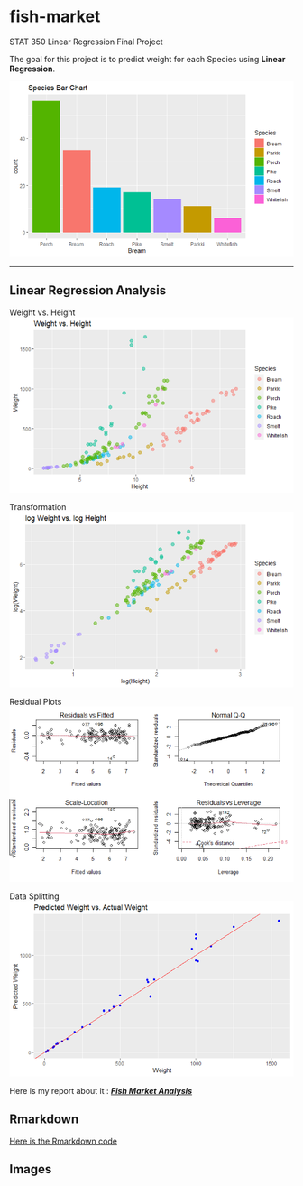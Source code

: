 # fish-market

STAT 350 Linear Regression Final Project

The goal for this project is to predict weight for each Species using **Linear Regression**.

![Species](https://raw.githubusercontent.com/henryyinyufei/fish-market/main/image/Species-Bar-Chart.png)

---

## Linear Regression Analysis
Weight vs. Height     ![Weight-Height](https://raw.githubusercontent.com/henryyinyufei/fish-market/main/image/Weight-Height.png)

Transformation     ![LogLog](https://raw.githubusercontent.com/henryyinyufei/fish-market/main/image/logweight-logheight.png)

Residual Plots     ![Residual-Plots](https://raw.githubusercontent.com/henryyinyufei/fish-market/main/image/residual-plot-after-transformation2.png)

Data Splitting     ![validation](https://raw.githubusercontent.com/henryyinyufei/fish-market/main/image/Cross-Validation.png)


Here is my report about it : ***[Fish Market Analysis](https://github.com/henryyinyufei/fish-market/blob/main/Fish-Market-Analysis.pdf)***

## Rmarkdown
[Here is the Rmarkdown code](https://github.com/henryyinyufei/fish-market/blob/main/Rmarkdown%20files/Fish%20Market%20Code.Rmd)

## Images
